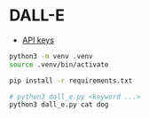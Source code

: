 # DALL-E

- [API keys](https://platform.openai.com/account/api-keys)

```sh
python3 -m venv .venv
source .venv/bin/activate
```

```sh
pip install -r requirements.txt
```

```sh
# python3 dall_e.py <keyword ...>
python3 dall_e.py cat dog
```
